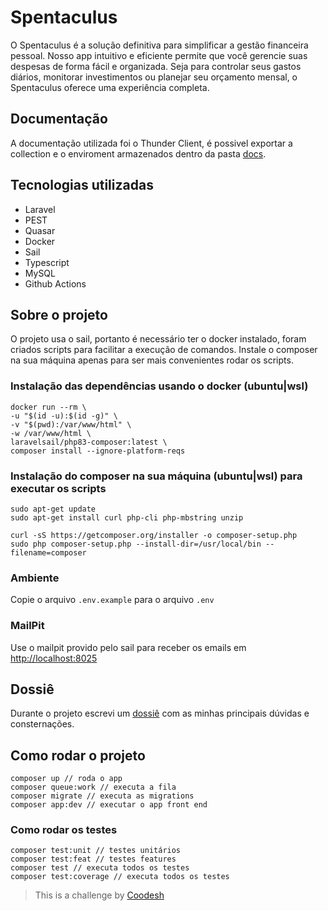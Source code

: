 <!-- [![Coverage Status](https://coveralls.io/repos/github/marcossaore/spentaculus/badge.svg)](https://coveralls.io/github/marcossaore/spentaculus) -->

# Spentaculus

O Spentaculus é a solução definitiva para simplificar a gestão financeira pessoal. Nosso app intuitivo e eficiente permite que você gerencie suas despesas de forma fácil e organizada. Seja para controlar seus gastos diários, monitorar investimentos ou planejar seu orçamento mensal, o Spentaculus oferece uma experiência completa.

## Documentação 

A documentação utilizada foi o Thunder Client, é possivel exportar a collection e o enviroment armazenados dentro da pasta [docs](docs).

## Tecnologias utilizadas

* Laravel
* PEST
* Quasar
* Docker
* Sail
* Typescript
* MySQL
* Github Actions

## Sobre o projeto

O projeto usa o sail, portanto é necessário ter o docker instalado, foram criados scripts para facilitar a execução de comandos. Instale o composer na sua máquina apenas para ser mais convenientes rodar os scripts.

### Instalação das dependências usando o docker (ubuntu|wsl)
    docker run --rm \
    -u "$(id -u):$(id -g)" \
    -v "$(pwd):/var/www/html" \
    -w /var/www/html \
    laravelsail/php83-composer:latest \
    composer install --ignore-platform-reqs

### Instalação do composer na sua máquina (ubuntu|wsl) para executar os scripts

    sudo apt-get update
    sudo apt-get install curl php-cli php-mbstring unzip

    curl -sS https://getcomposer.org/installer -o composer-setup.php
    sudo php composer-setup.php --install-dir=/usr/local/bin --filename=composer

### Ambiente

Copie o arquivo `.env.example` para o arquivo `.env`

### MailPit

Use o mailpit provido pelo sail para receber os emails em [http://localhost:8025](http://localhost:8025)

## Dossiê

Durante o projeto escrevi um [dossiê](https://docs.google.com/document/d/1IqLXbV0MbzBIFeUwwAHYttYwkzqXoEcKBx23G5b8XJg/edit?usp=sharing) com as minhas principais dúvidas e consternações.

## Como rodar o projeto

    composer up // roda o app
    composer queue:work // executa a fila
    composer migrate // executa as migrations
    composer app:dev // executar o app front end

### Como rodar os testes

    composer test:unit // testes unitários
    composer test:feat // testes features
    composer test // executa todos os testes
    composer test:coverage // executa todos os testes


>  This is a challenge by [Coodesh](https://coodesh.com/)



